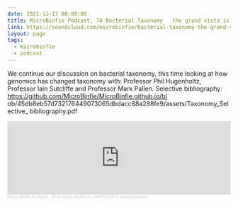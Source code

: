 ```yaml
---
date: 2021-12-17 00:00:00
title: MicroBinfie Podcast, 70 Bacterial Taxonomy   the grand vista is ahead of us
link: https://soundcloud.com/microbinfie/bacterial-taxonomy-the-grand-vista-is-ahead-of-us
layout: page
tags:
  - microbinfie
  - podcast
---
```

We continue our discussion on bacterial taxonomy, this time looking at
how genomics has changed taxonomy with: Professor Phil Hugenholtz,
Professor Iain Sutcliffe and Professor Mark Pallen.  Selective
bibliography:  https://github.com/MicroBinfie/MicroBinfie.github.io/bl
ob/45db8eb57d732176449073065dbdacc88a288fe9/assets/Taxonomy_Selective_
bibliography.pdf

<iframe width="100%" height="166" scrolling="no" frameborder="no" allow="autoplay" src="https://w.soundcloud.com/player/?url=https%3A//api.soundcloud.com/tracks/1178880226&color=%23ff5500&auto_play=false&hide_related=false&show_comments=true&show_user=true&show_reposts=false&show_teaser=false"></iframe><div style="font-size: 10px; color: #cccccc;line-break: anywhere;word-break: normal;overflow: hidden;white-space: nowrap;text-overflow: ellipsis; font-family: Interstate,Lucida Grande,Lucida Sans Unicode,Lucida Sans,Garuda,Verdana,Tahoma,sans-serif;font-weight: 100;"><a href="https://soundcloud.com/microbinfie" title="Micro Binfie Podcast" target="_blank" style="color: #cccccc; text-decoration: none;">Micro Binfie Podcast</a> · <a href="https://soundcloud.com/microbinfie/40-a-crash-course-in-sars-cov-2-bioinformatics" title="70 Bacterial Taxonomy   the grand vista is ahead of us" target="_blank" style="color: #cccccc; text-decoration: none;">40 A crash course in SARS-CoV-2 bioinformatics</a></div>
